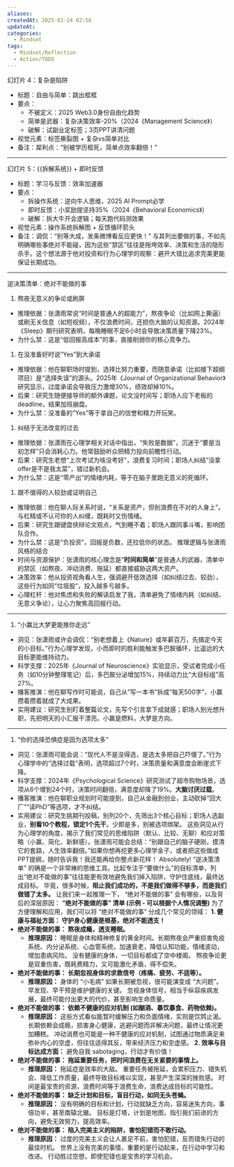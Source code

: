 ```yaml
---
aliases: 
createdAt: 2025-02-24 02:56
updateAt: 
categories:
  - Mindset
tags:
  - Mindset/Reflection
  - Action/TODO
---
```

幻灯片 4：复杂是陷阱
- 标题：自由与简单：跳出框框
- 要点：
  - 不被定义：2025 Web3.0身份自由化趋势
  - 简单是武器：复杂决策效率-20%（2024《Management Science》）
  - 破解：试副业定标签；3页PPT讲清问题
- 视觉元素：标签撕裂图 + 复杂vs简单对比
- 备注：犀利点：“别被学历框死，简单点效率翻倍！”
---
幻灯片 5：{{拆解系统}} + 即时反馈
- 标题：学习与反馈：效率加速器
- 要点：
  - 拆操作系统：逆向牛人思维，2025 AI Prompt必学
  - 即时反馈：小奖励提坚持35%（2024《Behavioral Economics》）
  - 破解：拆大牛开会逻辑；每天跑代码测效果
- 视觉元素：操作系统拆解图 + 反馈循环箭头
- 备注：调侃：“别等大成，发条微博看反应更快！”
与其列出要做的事，不如先明确哪些事绝对不能碰，因为这些“禁区”往往是拖垮效率、决策和生活的隐形杀手。这个想法源于他对投资和行为心理学的观察：避开大错比追求完美更能保证长期成功。
---
逆决策清单：绝对不能做的事
1. 熬夜无意义的争论或刷屏
- 推理依据：张潇雨常说“时间是普通人的超能力”，熬夜争论（比如网上撕逼）或刷无关信息（如短视频），不仅浪费时间，还损伤大脑的认知资源。2024年《Sleep》期刊研究表明，每晚睡眠不足6小时会导致决策质量下降23%。
- 为什么禁：这是“低回报高成本”的事，直接削弱你的核心竞争力。
1. 在没准备好时说“Yes”到大承诺
- 推理依据：他在聊职场时提到，选择比努力重要，而随意承诺（比如接下超纲项目）是“选择失误”的源头。2025年《Journal of Organizational Behavior》研究显示，过度承诺会导致压力激增30%，绩效却掉10%。
- 后果：研究生随便接导师的额外课题，论文没时间写；职场人应下老板的deadline，结果加班崩盘。
- 为什么禁：没准备的“Yes”等于拿自己的信誉和精力开玩笑。
1. 纠结于无法改变的过去
- 推理依据：张潇雨在心理学相关对话中指出，“失败是数据”，沉迷于“要是当初怎样”只会消耗心力。他常鼓励听众把精力投向前瞻性行动。
- 后果：研究生老想“上次考试为啥没考好”，浪费复习时间；职场人纠结“没拿offer是不是我太菜”，错过新机会。
- 为什么禁：这是“零产出”的情绪内耗，等于在脑子里跑无意义的死循环。
1. 跟不值得的人较劲或证明自己
- 推理依据：他在聊人际关系时说，“关系是资产，但别浪费在不对的人身上”。与杠精或不认可你的人纠缠，既耗时又伤情绪。
- 后果：研究生跟键盘侠辩论文观点，气到睡不着；职场人跟同事斗嘴，影响团队合作。
- 为什么禁：这是“负投资”，回报是负数，还拉低你的状态。
推理逻辑与张潇雨风格的结合
- 时间与资源保护：张潇雨的核心理念是“**时间和简单**”是普通人的武器，清单中的禁区（如熬夜、冲动消费、拖延）都直接威胁这两大资产。
- 决策效率：他从投资视角看人生，强调避开低效选择（如纠结过去、较劲），这些行为如同“垃圾股”，投入越多亏越多。
- 心理杠杆：他对焦虑和失败的解读启发了我，清单避免了情绪内耗（如纠结、无意义争论），让心力聚焦高回报行动。
---
1. “小赢比大梦更能推你走远”
- 洞见：张潇雨或许会调侃：“别老想着上《Nature》或年薪百万，先搞定今天的小目标。”行为心理学发现，小而即时的胜利能触发多巴胺循环，比遥远的大目标更能维持动力。
- 科学支撑：2025年《Journal of Neuroscience》实验显示，受试者完成小任务（如10分钟整理笔记）后，多巴胺分泌增加15%，持续动力比“大目标组”高27%。
- 播客推演：他在聊写作时可能说，自己从“写一本书”拆成“每天500字”，小赢攒着攒着就成了大成果。
- 实用建议：研究生别盯着整篇论文，先写个引言拿下成就感；职场人别光想升职，先把明天的小汇报干漂亮。小赢是燃料，大梦是方向。
---
1. “你的选择恐惧症是因为选项太多”
- 洞见：张潇雨可能会说：“现代人不是没得选，是选太多把自己吓傻了。”行为心理学中的“选择过载”表明，选项超过7个时，决策质量和满意度会断崖式下降。
- 科学支撑：2024年《Psychological Science》研究测试了超市购物场景，选项从6个增到24个时，决策时间翻倍，满意度却降了19%。**大脑讨厌过载**。
- 播客推演：他在聊职业规划时可能提到，自己从金融到创业，主动砍掉“回大厂”“读PhD”等选项，才不纠结。
- 实用建议：研究生挑期刊投稿，别列20个，先筛出3个核心目标；职场人选副业，**别看10个教程，锁定1个先干**。少即是多，别被选项绑架。
这些洞见从行为心理学的角度，揭示了我们常见的思维陷阱（默认、比较、无聊）和应对策略（小赢、简化、新鲜感）。张潇雨可能会总结：“别跟自己的脑子硬刚，摸清它的套路，人生效率翻倍。”如果你想再挖更多心理学金子，或者把这些做成PPT提纲，随时告诉我！我还能再给你整点新花样！
Absolutely! “逆决策清单” 的确是一个非常棒的思维工具。比起专注于“要做什么”的目标清单，列出“绝对不能做的事”往往能更有效地避免我们掉入陷阱，守护住底线，最终达成目标。 毕竟，很多时候，**阻止我们成功的，不是我们做得不够多，而是我们做错了太多。**
让我们来一起推理一下， “绝对不能做的事” 会有哪些，以及背后的深层原因：
**“绝对不能做的事” 清单 (示例 - 可以根据个人情况调整)**
为了方便理解和应用，我们可以将 “绝对不能做的事” 分成几个常见的领域：
**1. 健康与福祉方面： 守护身心健康是根基，绝对不能透支！**
- **绝对不能做的事： 熬夜成瘾，透支睡眠。**
  - **推理原因：** 睡眠是身体和精神修复的黄金时间。长期熬夜会严重损害免疫系统、内分泌系统、心血管系统，加速衰老，降低认知功能，情绪波动，增加患病风险。 没有健康的身体，一切目标都成了空中楼阁。 熬夜争论更是双重伤害，既耗费精力，又可能激化矛盾，得不偿失。
- **绝对不能做的事： 长期忽视身体的求救信号（疼痛、疲劳、不适等）。**
  - **推理原因：** 身体的 “小毛病” 如果长期被忽视，很可能演变成 “大问题”。 早发现、早干预是维护健康的关键。 忽视身体信号，相当于纵容疾病发展，最终可能付出更大的代价，甚至影响生命质量。
- **绝对不能做的事： 依赖不健康的应对机制 (如酗酒、暴饮暴食、药物依赖)。**
  - **推理原因：** 这些方式看似能暂时缓解压力和负面情绪，实则是饮鸩止渴。 长期依赖会成瘾，损害身心健康，逃避问题而非解决问题，最终让情况更加糟糕。 冲动消费也可能是一种不健康的应对机制，试图通过物质满足来弥补内心的空虚，但往往适得其反，带来经济压力和空虚感。
**2. 效率与目标达成方面：** 避免自我 sabotaging，行动才有价值！
- **绝对不能做的事： 拖延重要任务，把时间浪费在无关紧要的事情上。**
  - **推理原因：** 拖延症是效率的大敌。 重要任务被拖延，会累积压力、错失机会、降低工作质量，最终导致目标难以实现，甚至产生深深的挫败感。 时间是最宝贵的资源，浪费时间等于浪费生命，浪费达成目标的可能性。
- **绝对不能做的事： 缺乏计划和目标，盲目行动，如同无头苍蝇。**
  - **推理原因：** 没有明确的目标和计划，行动就缺乏方向，容易迷失方向，事倍功半，甚至南辕北辙。 目标是灯塔，计划是地图，指引我们前进的方向，避免无效努力，提高效率。
- **绝对不能做的事： 陷入完美主义的陷阱，害怕犯错而不敢行动。**
  - **推理原因：** 过度的完美主义会让人裹足不前，害怕犯错，反而错失行动的最佳时机。 世界上没有完美的事情，重要的是行动起来，在行动中学习和改进。 行动胜过空想，即使犯错也是宝贵的学习机会。
